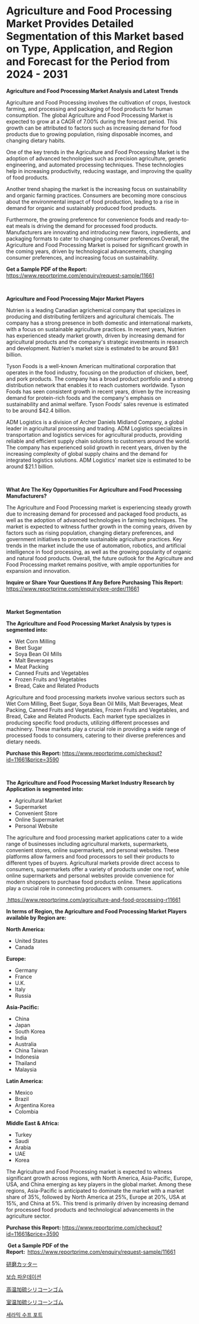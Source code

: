 <p><h1>Agriculture and Food Processing Market Provides Detailed Segmentation of this Market based on Type, Application, and Region and Forecast for the Period from 2024 - 2031</h1></p><p><strong>Agriculture and Food Processing Market Analysis and Latest Trends</strong></p>
<p><p>Agriculture and Food Processing involves the cultivation of crops, livestock farming, and processing and packaging of food products for human consumption. The global Agriculture and Food Processing Market is expected to grow at a CAGR of 7.00% during the forecast period. This growth can be attributed to factors such as increasing demand for food products due to growing population, rising disposable incomes, and changing dietary habits.</p><p>One of the key trends in the Agriculture and Food Processing Market is the adoption of advanced technologies such as precision agriculture, genetic engineering, and automated processing techniques. These technologies help in increasing productivity, reducing wastage, and improving the quality of food products.</p><p>Another trend shaping the market is the increasing focus on sustainability and organic farming practices. Consumers are becoming more conscious about the environmental impact of food production, leading to a rise in demand for organic and sustainably produced food products.</p><p>Furthermore, the growing preference for convenience foods and ready-to-eat meals is driving the demand for processed food products. Manufacturers are innovating and introducing new flavors, ingredients, and packaging formats to cater to changing consumer preferences.Overall, the Agriculture and Food Processing Market is poised for significant growth in the coming years, driven by technological advancements, changing consumer preferences, and increasing focus on sustainability.</p></p>
<p><strong>Get a Sample PDF of the Report:&nbsp;</strong> <a href="https://www.reportprime.com/enquiry/request-sample/11661">https://www.reportprime.com/enquiry/request-sample/11661</a></p>
<p>&nbsp;</p>
<p><strong>Agriculture and Food Processing Major Market Players</strong></p>
<p><p>Nutrien is a leading Canadian agrichemical company that specializes in producing and distributing fertilizers and agricultural chemicals. The company has a strong presence in both domestic and international markets, with a focus on sustainable agriculture practices. In recent years, Nutrien has experienced steady market growth, driven by increasing demand for agricultural products and the company's strategic investments in research and development. Nutrien's market size is estimated to be around $9.1 billion.</p><p>Tyson Foods is a well-known American multinational corporation that operates in the food industry, focusing on the production of chicken, beef, and pork products. The company has a broad product portfolio and a strong distribution network that enables it to reach customers worldwide. Tyson Foods has seen consistent growth in recent years, driven by the increasing demand for protein-rich foods and the company's emphasis on sustainability and animal welfare. Tyson Foods' sales revenue is estimated to be around $42.4 billion.</p><p>ADM Logistics is a division of Archer Daniels Midland Company, a global leader in agricultural processing and trading. ADM Logistics specializes in transportation and logistics services for agricultural products, providing reliable and efficient supply chain solutions to customers around the world. The company has experienced solid growth in recent years, driven by the increasing complexity of global supply chains and the demand for integrated logistics solutions. ADM Logistics' market size is estimated to be around $21.1 billion.</p></p>
<p>&nbsp;</p>
<p><strong>What Are The Key Opportunities For Agriculture and Food Processing Manufacturers?</strong></p>
<p><p>The Agriculture and Food Processing market is experiencing steady growth due to increasing demand for processed and packaged food products, as well as the adoption of advanced technologies in farming techniques. The market is expected to witness further growth in the coming years, driven by factors such as rising population, changing dietary preferences, and government initiatives to promote sustainable agriculture practices. Key trends in the market include the use of automation, robotics, and artificial intelligence in food processing, as well as the growing popularity of organic and natural food products. Overall, the future outlook for the Agriculture and Food Processing market remains positive, with ample opportunities for expansion and innovation.</p></p>
<p><strong>Inquire or Share Your Questions If Any Before Purchasing This Report:</strong> <a href="https://www.reportprime.com/enquiry/pre-order/11661">https://www.reportprime.com/enquiry/pre-order/11661</a></p>
<p>&nbsp;</p>
<p><strong>Market Segmentation</strong></p>
<p><strong>The Agriculture and Food Processing Market Analysis by types is segmented into:</strong></p>
<p><ul><li>Wet Corn Milling</li><li>Beet Sugar</li><li>Soya Bean Oil Mills</li><li>Malt Beverages</li><li>Meat Packing</li><li>Canned Fruits and Vegetables</li><li>Frozen Fruits and Vegetables</li><li>Bread, Cake and Related Products</li></ul></p>
<p><p>Agriculture and food processing markets involve various sectors such as Wet Corn Milling, Beet Sugar, Soya Bean Oil Mills, Malt Beverages, Meat Packing, Canned Fruits and Vegetables, Frozen Fruits and Vegetables, and Bread, Cake and Related Products. Each market type specializes in producing specific food products, utilizing different processes and machinery. These markets play a crucial role in providing a wide range of processed foods to consumers, catering to their diverse preferences and dietary needs.</p></p>
<p><strong>Purchase this Report:&nbsp;</strong><a href="https://www.reportprime.com/checkout?id=11661&price=3590">https://www.reportprime.com/checkout?id=11661&price=3590</a></p>
<p>&nbsp;</p>
<p><strong>The Agriculture and Food Processing Market Industry Research by Application is segmented into:</strong></p>
<p><ul><li>Agricultural Market</li><li>Supermarket</li><li>Convenient Store</li><li>Online Supermarket</li><li>Personal Website</li></ul></p>
<p><p>The agriculture and food processing market applications cater to a wide range of businesses including agricultural markets, supermarkets, convenient stores, online supermarkets, and personal websites. These platforms allow farmers and food processors to sell their products to different types of buyers. Agricultural markets provide direct access to consumers, supermarkets offer a variety of products under one roof, while online supermarkets and personal websites provide convenience for modern shoppers to purchase food products online. These applications play a crucial role in connecting producers with consumers.</p></p>
<p><a href="https://www.reportprime.com/agriculture-and-food-processing-r11661">&nbsp;https://www.reportprime.com/agriculture-and-food-processing-r11661</a></p>
<p><strong>In terms of Region, the Agriculture and Food Processing Market Players available by Region are:</strong></p>
<p>
    <p> <strong> North America: </strong>
        <ul>
            <li>United States</li>
            <li>Canada</li>
        </ul>
        </p> 
    <p> <strong> Europe: </strong>
        <ul>
            <li>Germany</li>
            <li>France</li>
            <li>U.K.</li>
            <li>Italy</li>
            <li>Russia</li>
        </ul>
        </p> 
    <p> <strong> Asia-Pacific: </strong>
        <ul>
            <li>China</li>
            <li>Japan</li>
            <li>South Korea</li>
            <li>India</li>
            <li>Australia</li>
            <li>China Taiwan</li>
            <li>Indonesia</li>
            <li>Thailand</li>
            <li>Malaysia</li>
        </ul>
        </p> 
    <p> <strong> Latin America: </strong>
        <ul>
            <li>Mexico</li>
            <li>Brazil</li>
            <li>Argentina Korea</li>
            <li>Colombia</li>
        </ul>
        </p> 
    <p> <strong> Middle East & Africa: </strong>
        <ul>
            <li>Turkey</li>
            <li>Saudi</li>
            <li>Arabia</li>
            <li>UAE</li>
            <li>Korea</li>
        </ul>
    </p>
    </p>
<p><p>The Agriculture and Food Processing market is expected to witness significant growth across regions, with North America, Asia-Pacific, Europe, USA, and China emerging as key players in the global market. Among these regions, Asia-Pacific is anticipated to dominate the market with a market share of 35%, followed by North America at 25%, Europe at 20%, USA at 15%, and China at 5%. This trend is primarily driven by increasing demand for processed food products and technological advancements in the agriculture sector.</p></p>
<p><strong>Purchase this Report: </strong><a href="https://www.reportprime.com/checkout?id=11661&price=3590">https://www.reportprime.com/checkout?id=11661&price=3590</a></p>
<p>&nbsp;<strong>Get a Sample PDF of the Report:&nbsp;&nbsp;</strong><a href="https://www.reportprime.com/enquiry/request-sample/11661">https://www.reportprime.com/enquiry/request-sample/11661</a></p>
<p><strong></strong></p>
<p><p><a href="https://medium.com/@ebbkautzer/%E7%A0%94%E7%A3%A8%E3%82%AB%E3%83%83%E3%82%BF%E3%83%BC%E5%B8%82%E5%A0%B4%E3%81%AE%E5%B1%95%E6%9C%9B-%E6%A5%AD%E7%95%8C%E6%A6%82%E8%A6%81%E3%81%A8%E4%BA%88%E6%B8%AC-2024%E5%B9%B4%E3%81%8B%E3%82%892031%E5%B9%B4-51aff25470c6">研磨カッター</a></p><p><a href="https://medium.com/@delaneywill28/%EC%88%98%EB%B6%84-%EA%B3%B5%EA%B8%89-%ED%8C%8C%EC%9A%B4%EB%8D%B0%EC%9D%B4%EC%85%98-%EC%8B%9C%EC%9E%A5-%EC%9C%A0%ED%98%95-%EC%9D%91%EC%9A%A9-%EB%B0%8F-%EC%A7%80%EB%A6%AC%EC%97%90-%EB%8C%80%ED%95%9C-%ED%8F%AC%EA%B4%84%EC%A0%81-%ED%8F%89%EA%B0%80-66816f30e950">보습 파운데이션</a></p><p><a href="https://github.com/KaliMetz2023/Market-Research-Report-List-1/blob/main/791832369369.md">高温加硫シリコーンゴム</a></p><p><a href="https://github.com/JoanaNitzsche/Market-Research-Report-List-1/blob/main/450666369368.md">室温加硫シリコーンゴム</a></p><p><a href="https://medium.com/@dellkoepp03/%EB%8F%84%EC%9E%90%EA%B8%B0-%EC%88%98%ED%94%84-%EB%83%84%EB%B9%84-%EC%8B%9C%EC%9E%A5-2031%EB%85%84%EA%B9%8C%EC%A7%80%EC%9D%98-%ED%8A%B8%EB%A0%8C%EB%93%9C-%EC%98%88%EC%B8%A1-%EB%B0%8F-%EA%B2%BD%EC%9F%81-%EB%B6%84%EC%84%9D-64dc4835e431">세라믹 수프 포트</a></p></p>
